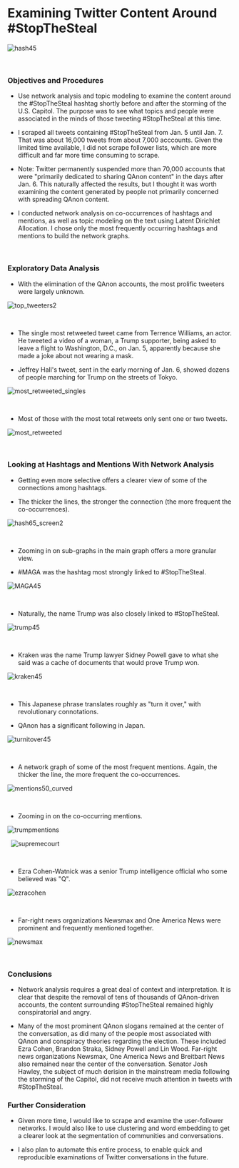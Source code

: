 # Examining Twitter Content Around #StopTheSteal


![hash45](https://user-images.githubusercontent.com/29707241/119089742-3f397b80-b9d0-11eb-979b-1a327f737211.png)

&nbsp;

### Objectives and Procedures

* Use network analysis and topic modeling to examine the content around the #StopTheSteal hashtag shortly before and after the storming of the U.S. Capitol. The purpose was to see what topics and people were associated in the minds of those tweeting #StopTheSteal at this time.

* I scraped all tweets containing #StopTheSteal from Jan. 5 until Jan. 7. That was about 16,000 tweets from about 7,000 acccounts. Given the limited time available, I did not scrape follower lists, which are more difficult and far more time consuming to scrape. 

* Note: Twitter permanently suspended more than 70,000 accounts that were "primarily dedicated to sharing QAnon content" in the days after Jan. 6. This naturally affected the results, but I thought it was worth examining the content generated by people not primarily concerned with spreading QAnon content.

* I conducted network analysis on co-occurrences of hashtags and mentions, as well as topic modeling on the text using Latent Dirichlet Allocation. I chose only the most frequently occurring hashtags and mentions to build the network graphs.

&nbsp;
### Exploratory Data Analysis

* With the elimination of the QAnon accounts, the most prolific tweeters were largely unknown.

![top_tweeters2](https://user-images.githubusercontent.com/29707241/120519959-d9b69900-c398-11eb-88aa-884111191b43.png)

&nbsp;
* The single most retweeted tweet came from Terrence Williams, an actor. He tweeted a video of a woman, a Trump supporter, being asked to leave a flight to Washington, D.C., on Jan. 5, apparently because she made a joke about not wearing a mask. 

* Jeffrey Hall's tweet, sent in the early morning of Jan. 6, showed dozens of people marching for Trump on the streets of Tokyo.


![most_retweeted_singles](https://user-images.githubusercontent.com/29707241/120520270-35812200-c399-11eb-929c-38bc6e1f62dd.png)

&nbsp;

* Most of those with the most total retweets only sent one or two tweets. 

![most_retweeted](https://user-images.githubusercontent.com/29707241/120528069-a5df7180-c3a0-11eb-8cb3-56f1be76cd35.png)

&nbsp;




### Looking at Hashtags and Mentions With Network Analysis

* Getting even more selective offers a clearer view of some of the connections among hashtags. 

* The thicker the lines, the stronger the connection (the more frequent the co-occurrences).


![hash65_screen2](https://user-images.githubusercontent.com/29707241/119090099-c981df80-b9d0-11eb-8143-1fd7d973928a.png)


&nbsp;


* Zooming in on sub-graphs in the main graph offers a more granular view. 

* #MAGA was the hashtag most strongly linked to #StopTheSteal.

![MAGA45](https://user-images.githubusercontent.com/29707241/119091045-13b79080-b9d2-11eb-99e8-5083ba91af8b.png)


&nbsp;
* Naturally, the name Trump was also closely linked to #StopTheSteal.

![trump45](https://user-images.githubusercontent.com/29707241/119090241-ffbf5f00-b9d0-11eb-8a01-239a33b85c5f.png)


&nbsp;

* Kraken was the name Trump lawyer Sidney Powell gave to what she said was a cache of documents that would prove Trump won.

![kraken45](https://user-images.githubusercontent.com/29707241/119090291-106fd500-b9d1-11eb-9a83-aab7c397aa63.png)


&nbsp;

* This Japanese phrase translates roughly as "turn it over," with revolutionary connotations. 

* QAnon has a significant following in Japan.

![turnitover45](https://user-images.githubusercontent.com/29707241/119090368-2b424980-b9d1-11eb-9beb-2c9ba62527ca.png)


&nbsp;
* A network graph of some of the most frequent mentions. Again, the thicker the line, the more frequent the co-occurrences.


![mentions50_curved](https://user-images.githubusercontent.com/29707241/119090821-b6234400-b9d1-11eb-86dc-3b0bd3630351.png)

&nbsp;


* Zooming in on the co-occurring mentions.

![trumpmentions](https://user-images.githubusercontent.com/29707241/119091138-39449a00-b9d2-11eb-8f3f-ddf5bbb67be3.png)


&nbsp;
![supremecourt](https://user-images.githubusercontent.com/29707241/119091302-7741be00-b9d2-11eb-9bd0-7793ce394770.png)



&nbsp;
* Ezra Cohen-Watnick was a senior Trump intelligence official who some believed was "Q". 

![ezracohen](https://user-images.githubusercontent.com/29707241/119091162-42ce0200-b9d2-11eb-9a30-a59860b0b203.png)


&nbsp;
* Far-right news organizations Newsmax and One America News were prominent and frequently mentioned together.

![newsmax](https://user-images.githubusercontent.com/29707241/119091353-8a548e00-b9d2-11eb-8211-11dfd30b51d5.png)


&nbsp;


### Conclusions

* Network analysis requires a great deal of context and interpretation. It is clear that despite the removal of tens of thousands of QAnon-driven accounts, the content surrounding #StopTheSteal remained highly conspiratorial and angry. 

* Many of the most prominent QAnon slogans remained at the center of the conversation, as did many of the people most associated with QAnon and conspiracy theories regarding the election. These included Ezra Cohen, Brandon Straka, Sidney Powell and Lin Wood. Far-right news organizations Newsmax, One America News and Breitbart News also remained near the center of the conversation. Senator Josh Hawley, the subject of much derision in the mainstream media following the storming of the Capitol, did not receive much attention in tweets with #StopTheSteal. 

### Further Consideration

* Given more time, I would like to scrape and examine the user-follower networks. I would also like to use clustering and word embedding to get a clearer look at the segmentation of communities and conversations. 

* I also plan to automate this entire process, to enable quick and reproducible examinations of Twitter conversations in the future. 
